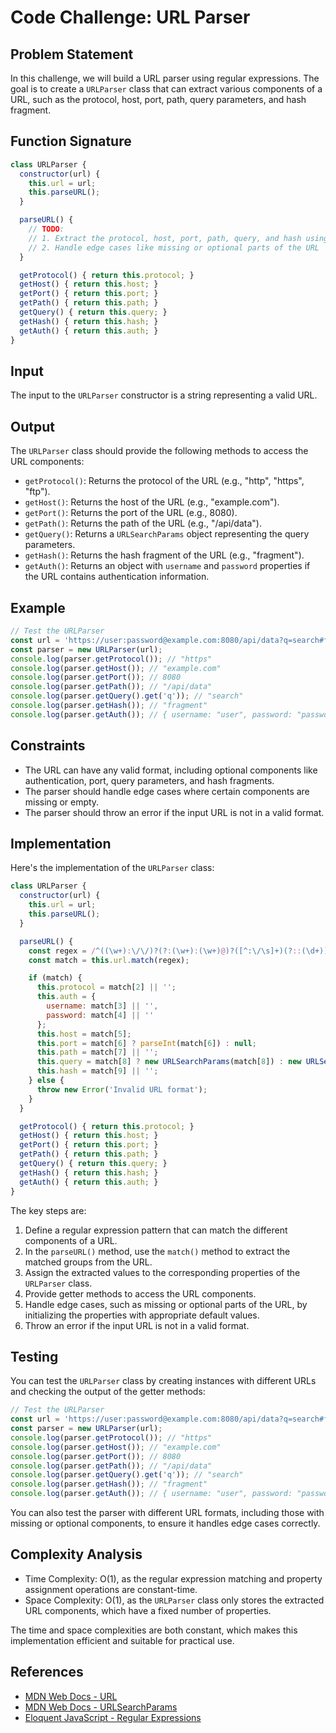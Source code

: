 # Code Challenge: URL Parser

## Problem Statement

In this challenge, we will build a URL parser using regular expressions. The goal is to create a `URLParser` class that can extract various components of a URL, such as the protocol, host, port, path, query parameters, and hash fragment.

## Function Signature

```javascript
class URLParser {
  constructor(url) {
    this.url = url;
    this.parseURL();
  }

  parseURL() {
    // TODO:
    // 1. Extract the protocol, host, port, path, query, and hash using regex
    // 2. Handle edge cases like missing or optional parts of the URL
  }

  getProtocol() { return this.protocol; }
  getHost() { return this.host; }
  getPort() { return this.port; }
  getPath() { return this.path; }
  getQuery() { return this.query; }
  getHash() { return this.hash; }
  getAuth() { return this.auth; }
}
```

## Input

The input to the `URLParser` constructor is a string representing a valid URL.

## Output

The `URLParser` class should provide the following methods to access the URL components:

- `getProtocol()`: Returns the protocol of the URL (e.g., "http", "https", "ftp").
- `getHost()`: Returns the host of the URL (e.g., "example.com").
- `getPort()`: Returns the port of the URL (e.g., 8080).
- `getPath()`: Returns the path of the URL (e.g., "/api/data").
- `getQuery()`: Returns a `URLSearchParams` object representing the query parameters.
- `getHash()`: Returns the hash fragment of the URL (e.g., "fragment").
- `getAuth()`: Returns an object with `username` and `password` properties if the URL contains authentication information.

## Example

```javascript
// Test the URLParser
const url = 'https://user:password@example.com:8080/api/data?q=search#fragment';
const parser = new URLParser(url);
console.log(parser.getProtocol()); // "https"
console.log(parser.getHost()); // "example.com"
console.log(parser.getPort()); // 8080
console.log(parser.getPath()); // "/api/data"
console.log(parser.getQuery().get('q')); // "search"
console.log(parser.getHash()); // "fragment"
console.log(parser.getAuth()); // { username: "user", password: "password" }
```

## Constraints

- The URL can have any valid format, including optional components like authentication, port, query parameters, and hash fragments.
- The parser should handle edge cases where certain components are missing or empty.
- The parser should throw an error if the input URL is not in a valid format.

## Implementation

Here's the implementation of the `URLParser` class:

```javascript
class URLParser {
  constructor(url) {
    this.url = url;
    this.parseURL();
  }

  parseURL() {
    const regex = /^((\w+):\/\/)?(?:(\w+):(\w+)@)?([^:\/\s]+)(?::(\d+))?(?:\/([^?#]*))?(?:\?([^#]*))?(?:#(.*))?$/;
    const match = this.url.match(regex);

    if (match) {
      this.protocol = match[2] || '';
      this.auth = {
        username: match[3] || '',
        password: match[4] || ''
      };
      this.host = match[5];
      this.port = match[6] ? parseInt(match[6]) : null;
      this.path = match[7] || '';
      this.query = match[8] ? new URLSearchParams(match[8]) : new URLSearchParams();
      this.hash = match[9] || '';
    } else {
      throw new Error('Invalid URL format');
    }
  }

  getProtocol() { return this.protocol; }
  getHost() { return this.host; }
  getPort() { return this.port; }
  getPath() { return this.path; }
  getQuery() { return this.query; }
  getHash() { return this.hash; }
  getAuth() { return this.auth; }
}
```

The key steps are:

1. Define a regular expression pattern that can match the different components of a URL.
2. In the `parseURL()` method, use the `match()` method to extract the matched groups from the URL.
3. Assign the extracted values to the corresponding properties of the `URLParser` class.
4. Provide getter methods to access the URL components.
5. Handle edge cases, such as missing or optional parts of the URL, by initializing the properties with appropriate default values.
6. Throw an error if the input URL is not in a valid format.

## Testing

You can test the `URLParser` class by creating instances with different URLs and checking the output of the getter methods:

```javascript
// Test the URLParser
const url = 'https://user:password@example.com:8080/api/data?q=search#fragment';
const parser = new URLParser(url);
console.log(parser.getProtocol()); // "https"
console.log(parser.getHost()); // "example.com"
console.log(parser.getPort()); // 8080
console.log(parser.getPath()); // "/api/data"
console.log(parser.getQuery().get('q')); // "search"
console.log(parser.getHash()); // "fragment"
console.log(parser.getAuth()); // { username: "user", password: "password" }
```

You can also test the parser with different URL formats, including those with missing or optional components, to ensure it handles edge cases correctly.

## Complexity Analysis

- Time Complexity: O(1), as the regular expression matching and property assignment operations are constant-time.
- Space Complexity: O(1), as the `URLParser` class only stores the extracted URL components, which have a fixed number of properties.

The time and space complexities are both constant, which makes this implementation efficient and suitable for practical use.

## References

- [MDN Web Docs - URL](https://developer.mozilla.org/en-US/docs/Web/API/URL)
- [MDN Web Docs - URLSearchParams](https://developer.mozilla.org/en-US/docs/Web/API/URLSearchParams)
- [Eloquent JavaScript - Regular Expressions](https://eloquentjavascript.net/09_regexp.html)

